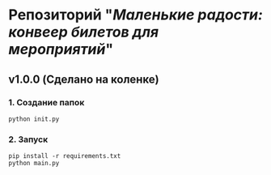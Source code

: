 # Репозиторий "_Маленькие радости: конвеер билетов для мероприятий_"
## v1.0.0 (Сделано на коленке)
### 1. Создание папок
```shell
python init.py
```

### 2. Запуск 
```shell
pip install -r requirements.txt
python main.py
```
